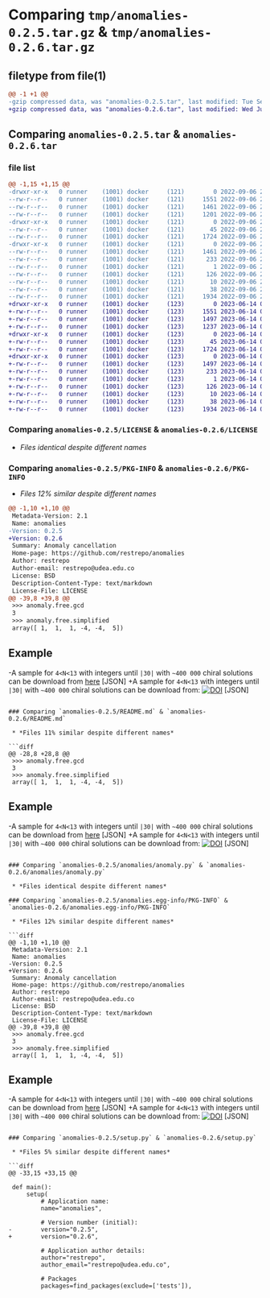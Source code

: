 # Comparing `tmp/anomalies-0.2.5.tar.gz` & `tmp/anomalies-0.2.6.tar.gz`

## filetype from file(1)

```diff
@@ -1 +1 @@
-gzip compressed data, was "anomalies-0.2.5.tar", last modified: Tue Sep  6 23:31:07 2022, max compression
+gzip compressed data, was "anomalies-0.2.6.tar", last modified: Wed Jun 14 07:02:43 2023, max compression
```

## Comparing `anomalies-0.2.5.tar` & `anomalies-0.2.6.tar`

### file list

```diff
@@ -1,15 +1,15 @@
-drwxr-xr-x   0 runner    (1001) docker     (121)        0 2022-09-06 23:31:07.100986 anomalies-0.2.5/
--rw-r--r--   0 runner    (1001) docker     (121)     1551 2022-09-06 23:30:58.000000 anomalies-0.2.5/LICENSE
--rw-r--r--   0 runner    (1001) docker     (121)     1461 2022-09-06 23:31:07.100986 anomalies-0.2.5/PKG-INFO
--rw-r--r--   0 runner    (1001) docker     (121)     1201 2022-09-06 23:30:58.000000 anomalies-0.2.5/README.md
-drwxr-xr-x   0 runner    (1001) docker     (121)        0 2022-09-06 23:31:07.100986 anomalies-0.2.5/anomalies/
--rw-r--r--   0 runner    (1001) docker     (121)       45 2022-09-06 23:30:58.000000 anomalies-0.2.5/anomalies/__init__.py
--rw-r--r--   0 runner    (1001) docker     (121)     1724 2022-09-06 23:30:58.000000 anomalies-0.2.5/anomalies/anomaly.py
-drwxr-xr-x   0 runner    (1001) docker     (121)        0 2022-09-06 23:31:07.100986 anomalies-0.2.5/anomalies.egg-info/
--rw-r--r--   0 runner    (1001) docker     (121)     1461 2022-09-06 23:31:07.000000 anomalies-0.2.5/anomalies.egg-info/PKG-INFO
--rw-r--r--   0 runner    (1001) docker     (121)      233 2022-09-06 23:31:07.000000 anomalies-0.2.5/anomalies.egg-info/SOURCES.txt
--rw-r--r--   0 runner    (1001) docker     (121)        1 2022-09-06 23:31:07.000000 anomalies-0.2.5/anomalies.egg-info/dependency_links.txt
--rw-r--r--   0 runner    (1001) docker     (121)      126 2022-09-06 23:31:07.000000 anomalies-0.2.5/anomalies.egg-info/requires.txt
--rw-r--r--   0 runner    (1001) docker     (121)       10 2022-09-06 23:31:07.000000 anomalies-0.2.5/anomalies.egg-info/top_level.txt
--rw-r--r--   0 runner    (1001) docker     (121)       38 2022-09-06 23:31:07.100986 anomalies-0.2.5/setup.cfg
--rw-r--r--   0 runner    (1001) docker     (121)     1934 2022-09-06 23:30:58.000000 anomalies-0.2.5/setup.py
+drwxr-xr-x   0 runner    (1001) docker     (123)        0 2023-06-14 07:02:43.872858 anomalies-0.2.6/
+-rw-r--r--   0 runner    (1001) docker     (123)     1551 2023-06-14 07:02:32.000000 anomalies-0.2.6/LICENSE
+-rw-r--r--   0 runner    (1001) docker     (123)     1497 2023-06-14 07:02:43.872858 anomalies-0.2.6/PKG-INFO
+-rw-r--r--   0 runner    (1001) docker     (123)     1237 2023-06-14 07:02:32.000000 anomalies-0.2.6/README.md
+drwxr-xr-x   0 runner    (1001) docker     (123)        0 2023-06-14 07:02:43.872858 anomalies-0.2.6/anomalies/
+-rw-r--r--   0 runner    (1001) docker     (123)       45 2023-06-14 07:02:32.000000 anomalies-0.2.6/anomalies/__init__.py
+-rw-r--r--   0 runner    (1001) docker     (123)     1724 2023-06-14 07:02:32.000000 anomalies-0.2.6/anomalies/anomaly.py
+drwxr-xr-x   0 runner    (1001) docker     (123)        0 2023-06-14 07:02:43.872858 anomalies-0.2.6/anomalies.egg-info/
+-rw-r--r--   0 runner    (1001) docker     (123)     1497 2023-06-14 07:02:43.000000 anomalies-0.2.6/anomalies.egg-info/PKG-INFO
+-rw-r--r--   0 runner    (1001) docker     (123)      233 2023-06-14 07:02:43.000000 anomalies-0.2.6/anomalies.egg-info/SOURCES.txt
+-rw-r--r--   0 runner    (1001) docker     (123)        1 2023-06-14 07:02:43.000000 anomalies-0.2.6/anomalies.egg-info/dependency_links.txt
+-rw-r--r--   0 runner    (1001) docker     (123)      126 2023-06-14 07:02:43.000000 anomalies-0.2.6/anomalies.egg-info/requires.txt
+-rw-r--r--   0 runner    (1001) docker     (123)       10 2023-06-14 07:02:43.000000 anomalies-0.2.6/anomalies.egg-info/top_level.txt
+-rw-r--r--   0 runner    (1001) docker     (123)       38 2023-06-14 07:02:43.872858 anomalies-0.2.6/setup.cfg
+-rw-r--r--   0 runner    (1001) docker     (123)     1934 2023-06-14 07:02:32.000000 anomalies-0.2.6/setup.py
```

### Comparing `anomalies-0.2.5/LICENSE` & `anomalies-0.2.6/LICENSE`

 * *Files identical despite different names*

### Comparing `anomalies-0.2.5/PKG-INFO` & `anomalies-0.2.6/PKG-INFO`

 * *Files 12% similar despite different names*

```diff
@@ -1,10 +1,10 @@
 Metadata-Version: 2.1
 Name: anomalies
-Version: 0.2.5
+Version: 0.2.6
 Summary: Anomaly cancellation
 Home-page: https://github.com/restrepo/anomalies
 Author: restrepo
 Author-email: restrepo@udea.edu.co
 License: BSD
 Description-Content-Type: text/markdown
 License-File: LICENSE
@@ -39,8 +39,8 @@
 >>> anomaly.free.gcd
 3
 >>> anomaly.free.simplified
 array([ 1,  1,  1, -4, -4,  5])
 ```
 
 ## Example
-A sample for `4<N<13` with integers until `|30|` with `~400 000` chiral solutions can be download from [here](https://github.com/restrepo/anomaly/raw/main/solutions.json.gz) [JSON]
+A sample for `4<N<13` with integers until `|30|` with `~400 000` chiral solutions can be download from: [![DOI](https://zenodo.org/badge/DOI/10.5281/zenodo.7380817.svg)](https://doi.org/10.5281/zenodo.7380817) [JSON]
```

### Comparing `anomalies-0.2.5/README.md` & `anomalies-0.2.6/README.md`

 * *Files 11% similar despite different names*

```diff
@@ -28,8 +28,8 @@
 >>> anomaly.free.gcd
 3
 >>> anomaly.free.simplified
 array([ 1,  1,  1, -4, -4,  5])
 ```
 
 ## Example
-A sample for `4<N<13` with integers until `|30|` with `~400 000` chiral solutions can be download from [here](https://github.com/restrepo/anomaly/raw/main/solutions.json.gz) [JSON]
+A sample for `4<N<13` with integers until `|30|` with `~400 000` chiral solutions can be download from: [![DOI](https://zenodo.org/badge/DOI/10.5281/zenodo.7380817.svg)](https://doi.org/10.5281/zenodo.7380817) [JSON]
```

### Comparing `anomalies-0.2.5/anomalies/anomaly.py` & `anomalies-0.2.6/anomalies/anomaly.py`

 * *Files identical despite different names*

### Comparing `anomalies-0.2.5/anomalies.egg-info/PKG-INFO` & `anomalies-0.2.6/anomalies.egg-info/PKG-INFO`

 * *Files 12% similar despite different names*

```diff
@@ -1,10 +1,10 @@
 Metadata-Version: 2.1
 Name: anomalies
-Version: 0.2.5
+Version: 0.2.6
 Summary: Anomaly cancellation
 Home-page: https://github.com/restrepo/anomalies
 Author: restrepo
 Author-email: restrepo@udea.edu.co
 License: BSD
 Description-Content-Type: text/markdown
 License-File: LICENSE
@@ -39,8 +39,8 @@
 >>> anomaly.free.gcd
 3
 >>> anomaly.free.simplified
 array([ 1,  1,  1, -4, -4,  5])
 ```
 
 ## Example
-A sample for `4<N<13` with integers until `|30|` with `~400 000` chiral solutions can be download from [here](https://github.com/restrepo/anomaly/raw/main/solutions.json.gz) [JSON]
+A sample for `4<N<13` with integers until `|30|` with `~400 000` chiral solutions can be download from: [![DOI](https://zenodo.org/badge/DOI/10.5281/zenodo.7380817.svg)](https://doi.org/10.5281/zenodo.7380817) [JSON]
```

### Comparing `anomalies-0.2.5/setup.py` & `anomalies-0.2.6/setup.py`

 * *Files 5% similar despite different names*

```diff
@@ -33,15 +33,15 @@
 
 def main():
     setup(
         # Application name:
         name="anomalies",
 
         # Version number (initial):
-        version="0.2.5",
+        version="0.2.6",
 
         # Application author details:
         author="restrepo",
         author_email="restrepo@udea.edu.co",
 
         # Packages
         packages=find_packages(exclude=['tests']),
```

